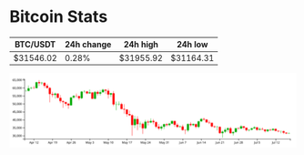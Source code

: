 # Bitcoin Stats

BTC/USDT|24h change|24h high|24h low|
|---|---|---|---|
|$31546.02|0.28%|$31955.92|$31164.31|

<img src="./chart.svg">
